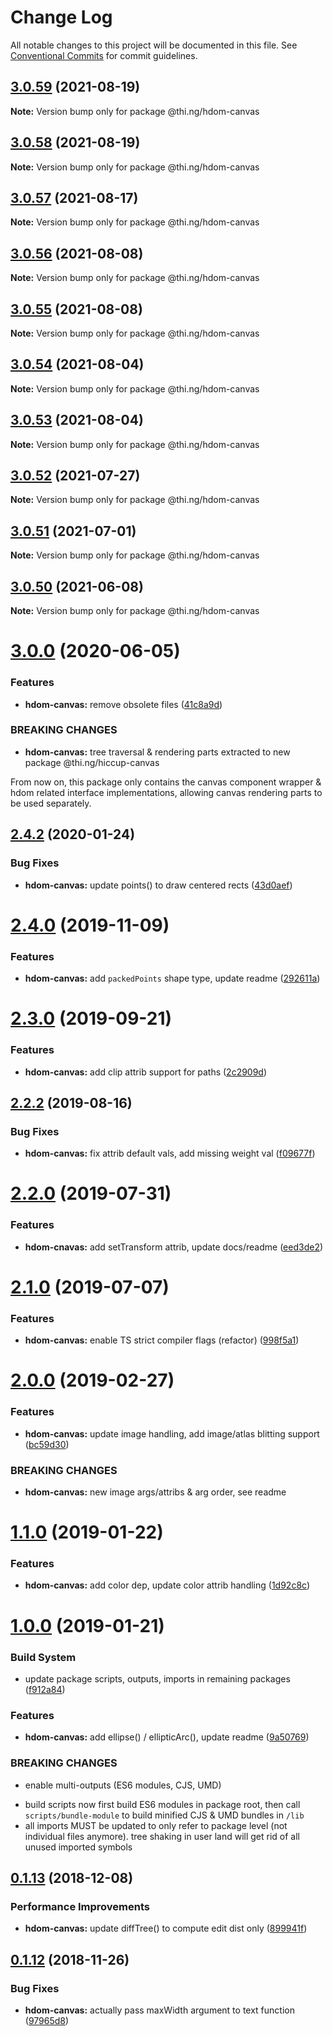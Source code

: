 # Change Log

All notable changes to this project will be documented in this file.
See [Conventional Commits](https://conventionalcommits.org) for commit guidelines.

## [3.0.59](https://github.com/thi-ng/umbrella/compare/@thi.ng/hdom-canvas@3.0.58...@thi.ng/hdom-canvas@3.0.59) (2021-08-19)

**Note:** Version bump only for package @thi.ng/hdom-canvas





## [3.0.58](https://github.com/thi-ng/umbrella/compare/@thi.ng/hdom-canvas@3.0.57...@thi.ng/hdom-canvas@3.0.58) (2021-08-19)

**Note:** Version bump only for package @thi.ng/hdom-canvas





## [3.0.57](https://github.com/thi-ng/umbrella/compare/@thi.ng/hdom-canvas@3.0.56...@thi.ng/hdom-canvas@3.0.57) (2021-08-17)

**Note:** Version bump only for package @thi.ng/hdom-canvas





## [3.0.56](https://github.com/thi-ng/umbrella/compare/@thi.ng/hdom-canvas@3.0.55...@thi.ng/hdom-canvas@3.0.56) (2021-08-08)

**Note:** Version bump only for package @thi.ng/hdom-canvas





## [3.0.55](https://github.com/thi-ng/umbrella/compare/@thi.ng/hdom-canvas@3.0.54...@thi.ng/hdom-canvas@3.0.55) (2021-08-08)

**Note:** Version bump only for package @thi.ng/hdom-canvas





## [3.0.54](https://github.com/thi-ng/umbrella/compare/@thi.ng/hdom-canvas@3.0.53...@thi.ng/hdom-canvas@3.0.54) (2021-08-04)

**Note:** Version bump only for package @thi.ng/hdom-canvas





## [3.0.53](https://github.com/thi-ng/umbrella/compare/@thi.ng/hdom-canvas@3.0.52...@thi.ng/hdom-canvas@3.0.53) (2021-08-04)

**Note:** Version bump only for package @thi.ng/hdom-canvas





## [3.0.52](https://github.com/thi-ng/umbrella/compare/@thi.ng/hdom-canvas@3.0.51...@thi.ng/hdom-canvas@3.0.52) (2021-07-27)

**Note:** Version bump only for package @thi.ng/hdom-canvas





## [3.0.51](https://github.com/thi-ng/umbrella/compare/@thi.ng/hdom-canvas@3.0.50...@thi.ng/hdom-canvas@3.0.51) (2021-07-01)

**Note:** Version bump only for package @thi.ng/hdom-canvas





## [3.0.50](https://github.com/thi-ng/umbrella/compare/@thi.ng/hdom-canvas@3.0.49...@thi.ng/hdom-canvas@3.0.50) (2021-06-08)

**Note:** Version bump only for package @thi.ng/hdom-canvas





# [3.0.0](https://github.com/thi-ng/umbrella/compare/@thi.ng/hdom-canvas@2.4.26...@thi.ng/hdom-canvas@3.0.0) (2020-06-05)


### Features

* **hdom-canvas:** remove obsolete files ([41c8a9d](https://github.com/thi-ng/umbrella/commit/41c8a9d696211b13bde358dae431f110ab7b4be5))


### BREAKING CHANGES

* **hdom-canvas:** tree traversal & rendering parts extracted to new
package @thi.ng/hiccup-canvas

From now on, this package only contains the canvas component wrapper & hdom related interface implementations, allowing canvas rendering parts to be used separately.





## [2.4.2](https://github.com/thi-ng/umbrella/compare/@thi.ng/hdom-canvas@2.4.1...@thi.ng/hdom-canvas@2.4.2) (2020-01-24)

### Bug Fixes

* **hdom-canvas:** update points() to draw centered rects ([43d0aef](https://github.com/thi-ng/umbrella/commit/43d0aef0db1e536fe9a13c757f05ce3b93fd0aba))

# [2.4.0](https://github.com/thi-ng/umbrella/compare/@thi.ng/hdom-canvas@2.3.1...@thi.ng/hdom-canvas@2.4.0) (2019-11-09)

### Features

* **hdom-canvas:** add `packedPoints` shape type, update readme ([292611a](https://github.com/thi-ng/umbrella/commit/292611a44d1a661dcad4c293863517cac3791f28))

# [2.3.0](https://github.com/thi-ng/umbrella/compare/@thi.ng/hdom-canvas@2.2.4...@thi.ng/hdom-canvas@2.3.0) (2019-09-21)

### Features

* **hdom-canvas:** add clip attrib support for paths ([2c2909d](https://github.com/thi-ng/umbrella/commit/2c2909d))

## [2.2.2](https://github.com/thi-ng/umbrella/compare/@thi.ng/hdom-canvas@2.2.1...@thi.ng/hdom-canvas@2.2.2) (2019-08-16)

### Bug Fixes

* **hdom-canvas:** fix attrib default vals, add missing weight val ([f09677f](https://github.com/thi-ng/umbrella/commit/f09677f))

# [2.2.0](https://github.com/thi-ng/umbrella/compare/@thi.ng/hdom-canvas@2.1.2...@thi.ng/hdom-canvas@2.2.0) (2019-07-31)

### Features

* **hdom-cnavas:** add setTransform attrib, update docs/readme ([eed3de2](https://github.com/thi-ng/umbrella/commit/eed3de2))

# [2.1.0](https://github.com/thi-ng/umbrella/compare/@thi.ng/hdom-canvas@2.0.18...@thi.ng/hdom-canvas@2.1.0) (2019-07-07)

### Features

* **hdom-canvas:** enable TS strict compiler flags (refactor) ([998f5a1](https://github.com/thi-ng/umbrella/commit/998f5a1))

# [2.0.0](https://github.com/thi-ng/umbrella/compare/@thi.ng/hdom-canvas@1.1.6...@thi.ng/hdom-canvas@2.0.0) (2019-02-27)

### Features

* **hdom-canvas:** update image handling, add image/atlas blitting support ([bc59d30](https://github.com/thi-ng/umbrella/commit/bc59d30))

### BREAKING CHANGES

* **hdom-canvas:** new image args/attribs & arg order, see readme

# [1.1.0](https://github.com/thi-ng/umbrella/compare/@thi.ng/hdom-canvas@1.0.1...@thi.ng/hdom-canvas@1.1.0) (2019-01-22)

### Features

* **hdom-canvas:** add color dep, update color attrib handling ([1d92c8c](https://github.com/thi-ng/umbrella/commit/1d92c8c))

# [1.0.0](https://github.com/thi-ng/umbrella/compare/@thi.ng/hdom-canvas@0.1.20...@thi.ng/hdom-canvas@1.0.0) (2019-01-21)

### Build System

* update package scripts, outputs, imports in remaining packages ([f912a84](https://github.com/thi-ng/umbrella/commit/f912a84))

### Features

* **hdom-canvas:** add ellipse() / ellipticArc(), update readme ([9a50769](https://github.com/thi-ng/umbrella/commit/9a50769))

### BREAKING CHANGES

* enable multi-outputs (ES6 modules, CJS, UMD)

- build scripts now first build ES6 modules in package root, then call
  `scripts/bundle-module` to build minified CJS & UMD bundles in `/lib`
- all imports MUST be updated to only refer to package level
  (not individual files anymore). tree shaking in user land will get rid of
  all unused imported symbols

## [0.1.13](https://github.com/thi-ng/umbrella/compare/@thi.ng/hdom-canvas@0.1.12...@thi.ng/hdom-canvas@0.1.13) (2018-12-08)

### Performance Improvements

* **hdom-canvas:** update diffTree() to compute edit dist only ([899941f](https://github.com/thi-ng/umbrella/commit/899941f))

## [0.1.12](https://github.com/thi-ng/umbrella/compare/@thi.ng/hdom-canvas@0.1.11...@thi.ng/hdom-canvas@0.1.12) (2018-11-26)

### Bug Fixes

* **hdom-canvas:** actually pass maxWidth argument to text function ([97965d8](https://github.com/thi-ng/umbrella/commit/97965d8))
